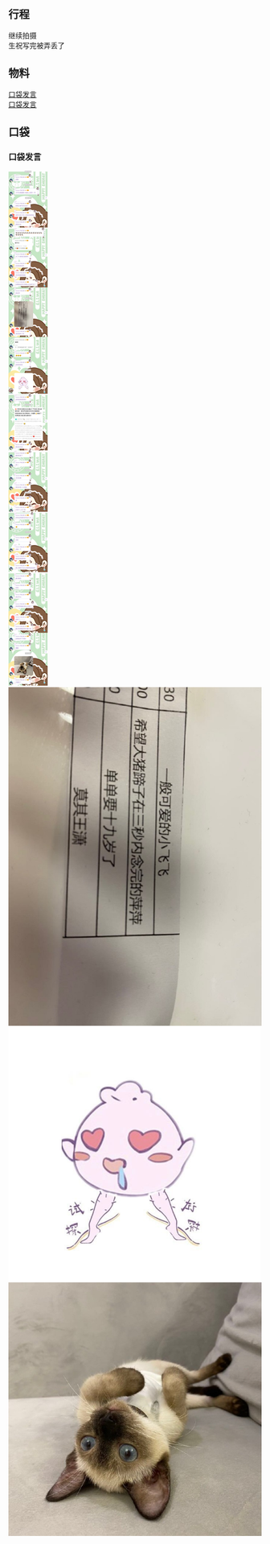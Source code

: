 ## 行程
继续拍摄<br>
生祝写完被弄丢了

## 物料
[口袋发言](./pocket48/imgs/messages1.jpg)<br>
[口袋发言](./pocket48/imgs/P1.jpg)<br>

## 口袋
### 口袋发言
![口袋发言](./pocket48/imgs/messages1.jpg)<br>
![口袋发言](./pocket48/imgs/P1.jpg)<br>
![口袋发言](./pocket48/imgs/P2.jpg)<br>
![口袋发言](./pocket48/imgs/P3.jpg)<br>
